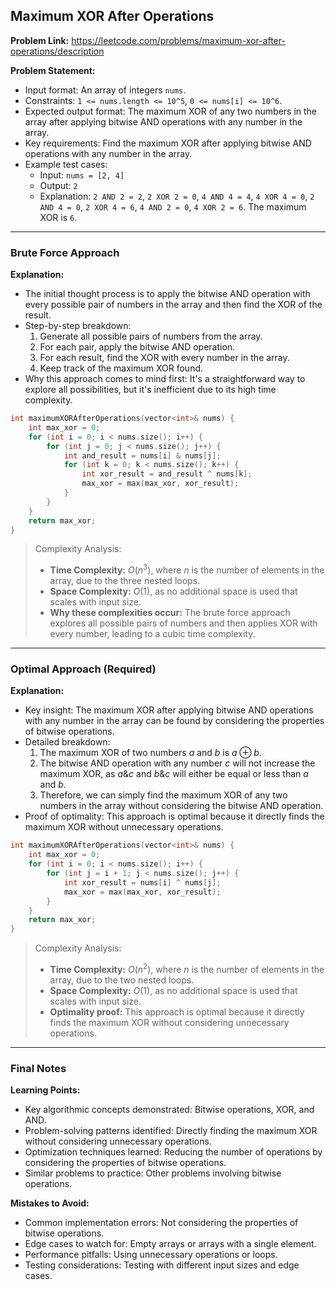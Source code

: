## Maximum XOR After Operations
**Problem Link:** https://leetcode.com/problems/maximum-xor-after-operations/description

**Problem Statement:**
- Input format: An array of integers `nums`.
- Constraints: `1 <= nums.length <= 10^5`, `0 <= nums[i] <= 10^6`.
- Expected output format: The maximum XOR of any two numbers in the array after applying bitwise AND operations with any number in the array.
- Key requirements: Find the maximum XOR after applying bitwise AND operations with any number in the array.
- Example test cases:
  - Input: `nums = [2, 4]`
  - Output: `2`
  - Explanation: `2 AND 2 = 2`, `2 XOR 2 = 0`, `4 AND 4 = 4`, `4 XOR 4 = 0`, `2 AND 4 = 0`, `2 XOR 4 = 6`, `4 AND 2 = 0`, `4 XOR 2 = 6`. The maximum XOR is `6`.

---

### Brute Force Approach

**Explanation:**
- The initial thought process is to apply the bitwise AND operation with every possible pair of numbers in the array and then find the XOR of the result.
- Step-by-step breakdown:
  1. Generate all possible pairs of numbers from the array.
  2. For each pair, apply the bitwise AND operation.
  3. For each result, find the XOR with every number in the array.
  4. Keep track of the maximum XOR found.
- Why this approach comes to mind first: It's a straightforward way to explore all possibilities, but it's inefficient due to its high time complexity.

```cpp
int maximumXORAfterOperations(vector<int>& nums) {
    int max_xor = 0;
    for (int i = 0; i < nums.size(); i++) {
        for (int j = 0; j < nums.size(); j++) {
            int and_result = nums[i] & nums[j];
            for (int k = 0; k < nums.size(); k++) {
                int xor_result = and_result ^ nums[k];
                max_xor = max(max_xor, xor_result);
            }
        }
    }
    return max_xor;
}
```

> Complexity Analysis:
> - **Time Complexity:** $O(n^3)$, where $n$ is the number of elements in the array, due to the three nested loops.
> - **Space Complexity:** $O(1)$, as no additional space is used that scales with input size.
> - **Why these complexities occur:** The brute force approach explores all possible pairs of numbers and then applies XOR with every number, leading to a cubic time complexity.

---

### Optimal Approach (Required)

**Explanation:**
- Key insight: The maximum XOR after applying bitwise AND operations with any number in the array can be found by considering the properties of bitwise operations.
- Detailed breakdown:
  1. The maximum XOR of two numbers $a$ and $b$ is $a \oplus b$.
  2. The bitwise AND operation with any number $c$ will not increase the maximum XOR, as $a \& c$ and $b \& c$ will either be equal or less than $a$ and $b$.
  3. Therefore, we can simply find the maximum XOR of any two numbers in the array without considering the bitwise AND operation.
- Proof of optimality: This approach is optimal because it directly finds the maximum XOR without unnecessary operations.

```cpp
int maximumXORAfterOperations(vector<int>& nums) {
    int max_xor = 0;
    for (int i = 0; i < nums.size(); i++) {
        for (int j = i + 1; j < nums.size(); j++) {
            int xor_result = nums[i] ^ nums[j];
            max_xor = max(max_xor, xor_result);
        }
    }
    return max_xor;
}
```

> Complexity Analysis:
> - **Time Complexity:** $O(n^2)$, where $n$ is the number of elements in the array, due to the two nested loops.
> - **Space Complexity:** $O(1)$, as no additional space is used that scales with input size.
> - **Optimality proof:** This approach is optimal because it directly finds the maximum XOR without considering unnecessary operations.

---

### Final Notes

**Learning Points:**
- Key algorithmic concepts demonstrated: Bitwise operations, XOR, and AND.
- Problem-solving patterns identified: Directly finding the maximum XOR without considering unnecessary operations.
- Optimization techniques learned: Reducing the number of operations by considering the properties of bitwise operations.
- Similar problems to practice: Other problems involving bitwise operations.

**Mistakes to Avoid:**
- Common implementation errors: Not considering the properties of bitwise operations.
- Edge cases to watch for: Empty arrays or arrays with a single element.
- Performance pitfalls: Using unnecessary operations or loops.
- Testing considerations: Testing with different input sizes and edge cases.